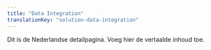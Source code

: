 ```yaml
---
title: "Data Integration"
translationKey: "solution-data-integration"
---
```


Dit is de Nederlandse detailpagina. Voeg hier de vertaalde inhoud toe.
